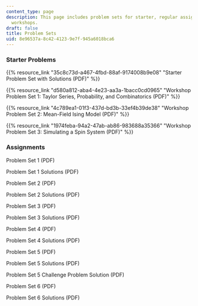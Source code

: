 ```yaml
---
content_type: page
description: This page includes problem sets for starter, regular assignments, and
  workshops.
draft: false
title: Problem Sets
uid: 8e96537a-8c42-4123-9e7f-945a6018bca6
---
```

### Starter Problems

{{% resource_link "35c8c73d-a467-4fbd-88af-9174008b9e08" "Starter Problem Set with Solutions (PDF)" %}}

{{% resource_link "d580a812-aba4-4e23-aa3a-1bacc0cd0965" "Workshop Problem Set 1: Taylor Series, Probability, and Combinatorics (PDF)" %}}

{{% resource_link "4c789ea1-01f3-437d-bd3b-33ef4b39de38" "Workshop Problem Set 2: Mean-Field Ising Model (PDF)" %}}

{{% resource_link "1974feba-94a2-47ab-ab86-983688a35366" "Workshop Problem Set 3: Simulating a Spin System (PDF)" %}}

### Assignments

Problem Set 1 (PDF)

Problem Set 1 Solutions (PDF)

Problem Set 2 (PDF)

Problem Set 2 Solutions (PDF)

Problem Set 3 (PDF)

Problem Set 3 Solutions (PDF)

Problem Set 4 (PDF)

Problem Set 4 Solutions (PDF)

Problem Set 5 (PDF)

Problem Set 5 Solutions (PDF)

Problem Set 5 Challenge Problem Solution (PDF)

Problem Set 6 (PDF)

Problem Set 6 Solutions (PDF)